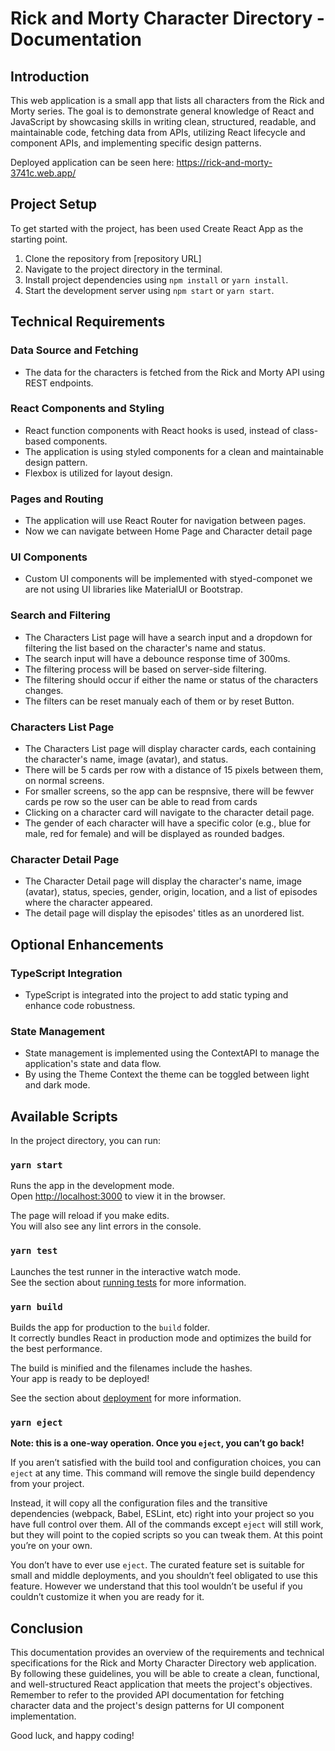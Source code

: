 # Rick and Morty Character Directory - Documentation

## Introduction

This web application is a small app that lists all characters from the Rick and Morty series. The goal is to demonstrate general knowledge of React and JavaScript by showcasing skills in writing clean, structured, readable, and maintainable code, fetching data from APIs, utilizing React lifecycle and component APIs, and implementing specific design patterns.

Deployed application can be seen here:
https://rick-and-morty-3741c.web.app/

## Project Setup

To get started with the project, has been used Create React App as the starting point.

1. Clone the repository from [repository URL]
2. Navigate to the project directory in the terminal.
3. Install project dependencies using `npm install` or `yarn install`.
4. Start the development server using `npm start` or `yarn start`.

## Technical Requirements

### Data Source and Fetching

- The data for the characters is fetched from the Rick and Morty API using REST endpoints.

### React Components and Styling

- React function components with React hooks is used, instead of class-based components.
- The application is using styled components for a clean and maintainable design pattern.
- Flexbox is utilized for layout design.

### Pages and Routing

- The application will use React Router for navigation between pages.
- Now we can navigate between Home Page and Character detail page

### UI Components

- Custom UI components will be implemented with styed-componet we are not using UI libraries like MaterialUI or Bootstrap.

### Search and Filtering

- The Characters List page will have a search input and a dropdown for filtering the list based on the character's name and status.
- The search input will have a debounce response time of 300ms.
- The filtering process will be based on server-side filtering.
- The filtering should occur if either the name or status of the characters changes.
- The filters can be reset manualy each of them or by reset Button.

### Characters List Page

- The Characters List page will display character cards, each containing the character's name, image (avatar), and status.
- There will be 5 cards per row with a distance of 15 pixels between them, on normal screens.
- For smaller screens, so the app can be respnsive, there will be fewver cards pe row so the user can be able to read from cards
- Clicking on a character card will navigate to the character detail page.
- The gender of each character will have a specific color (e.g., blue for male, red for female) and will be displayed as rounded badges.

### Character Detail Page

- The Character Detail page will display the character's name, image (avatar), status, species, gender, origin, location, and a list of episodes where the character appeared.
- The detail page will display the episodes' titles as an unordered list.

## Optional Enhancements

### TypeScript Integration

- TypeScript is integrated into the project to add static typing and enhance code robustness.

### State Management

- State management is implemented using the ContextAPI to manage the application's state and data flow.
- By using the Theme Context the theme can be toggled between light and dark mode.

## Available Scripts

In the project directory, you can run:

### `yarn start`

Runs the app in the development mode.\
Open [http://localhost:3000](http://localhost:3000) to view it in the browser.

The page will reload if you make edits.\
You will also see any lint errors in the console.

### `yarn test`

Launches the test runner in the interactive watch mode.\
See the section about [running tests](https://facebook.github.io/create-react-app/docs/running-tests) for more information.

### `yarn build`

Builds the app for production to the `build` folder.\
It correctly bundles React in production mode and optimizes the build for the best performance.

The build is minified and the filenames include the hashes.\
Your app is ready to be deployed!

See the section about [deployment](https://facebook.github.io/create-react-app/docs/deployment) for more information.

### `yarn eject`

**Note: this is a one-way operation. Once you `eject`, you can’t go back!**

If you aren’t satisfied with the build tool and configuration choices, you can `eject` at any time. This command will remove the single build dependency from your project.

Instead, it will copy all the configuration files and the transitive dependencies (webpack, Babel, ESLint, etc) right into your project so you have full control over them. All of the commands except `eject` will still work, but they will point to the copied scripts so you can tweak them. At this point you’re on your own.

You don’t have to ever use `eject`. The curated feature set is suitable for small and middle deployments, and you shouldn’t feel obligated to use this feature. However we understand that this tool wouldn’t be useful if you couldn’t customize it when you are ready for it.

## Conclusion

This documentation provides an overview of the requirements and technical specifications for the Rick and Morty Character Directory web application. By following these guidelines, you will be able to create a clean, functional, and well-structured React application that meets the project's objectives. Remember to refer to the provided API documentation for fetching character data and the project's design patterns for UI component implementation.

Good luck, and happy coding!
